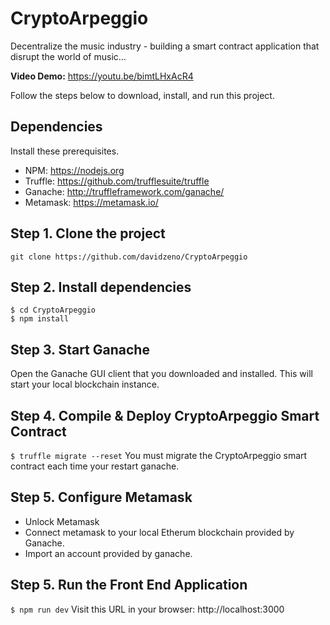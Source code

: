 
# CryptoArpeggio
Decentralize the music industry - building a smart contract application that disrupt the world of music...

**Video Demo:**
https://youtu.be/bimtLHxAcR4

Follow the steps below to download, install, and run this project.

## Dependencies
Install these prerequisites.
- NPM: https://nodejs.org
- Truffle: https://github.com/trufflesuite/truffle
- Ganache: http://truffleframework.com/ganache/
- Metamask: https://metamask.io/


## Step 1. Clone the project
`git clone https://github.com/davidzeno/CryptoArpeggio`

## Step 2. Install dependencies
```
$ cd CryptoArpeggio
$ npm install
```

## Step 3. Start Ganache
Open the Ganache GUI client that you downloaded and installed. This will start your local blockchain instance.

## Step 4. Compile & Deploy CryptoArpeggio Smart Contract
`$ truffle migrate --reset`
You must migrate the CryptoArpeggio smart contract each time your restart ganache.

## Step 5. Configure Metamask
- Unlock Metamask
- Connect metamask to your local Etherum blockchain provided by Ganache.
- Import an account provided by ganache.

## Step 5. Run the Front End Application
`$ npm run dev`
Visit this URL in your browser: http://localhost:3000



